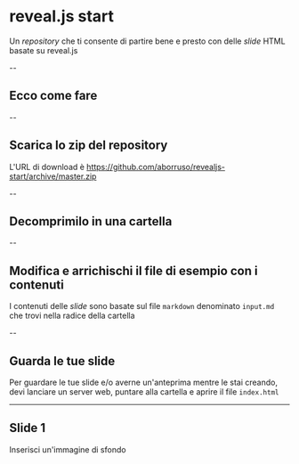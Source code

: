 <!-- .slide: data-background="#ff0000" -->

# reveal.js start

Un *repository* che ti consente di partire bene e presto con delle *slide* HTML basate su reveal.js

--

## Ecco come fare


--

## Scarica lo zip del repository

L'URL di download è <https://github.com/aborruso/revealjs-start/archive/master.zip>

--

## Decomprimilo in una cartella

--

## Modifica e arrichischi il file di esempio con i contenuti

I contenuti delle *slide* sono basate sul file `markdown` denominato `input.md` che trovi nella radice della cartella

--

## Guarda le tue slide

Per guardare le tue slide e/o averne un'anteprima mentre le stai creando, devi lanciare un server web, puntare alla cartella e aprire il file `index.html`

---

<!-- .slide: data-background="./imgs/background_01.jpeg" -->

## Slide 1

Inserisci un'immagine di sfondo
